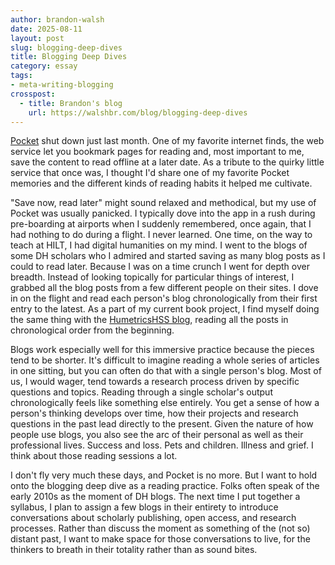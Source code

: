 ```yaml
---
author: brandon-walsh
date: 2025-08-11
layout: post
slug: blogging-deep-dives
title: Blogging Deep Dives
category: essay
tags:
- meta-writing-blogging
crosspost:
  - title: Brandon's blog
    url: https://walshbr.com/blog/blogging-deep-dives
---
```

[Pocket](https://getpocket.com/home) shut down just last month. One of my favorite internet finds, the web service let you bookmark pages for reading and, most important to me, save the content to read offline at a later date. As a tribute to the quirky little service that once was, I thought I'd share one of my favorite Pocket memories and the different kinds of reading habits it helped me cultivate. 

"Save now, read later" might sound relaxed and methodical, but my use of Pocket was usually panicked. I typically dove into the app in a rush during pre-boarding at airports when I suddenly remembered, once again, that I had nothing to do during a flight. I never learned. One time, on the way to teach at HILT, I had digital humanities on my mind. I went to the blogs of some DH scholars who I admired and started saving as many blog posts as I could to read later. Because I was on a time crunch I went for depth over breadth. Instead of looking topically for particular things of interest, I grabbed all the blog posts from a few different people on their sites. I dove in on the flight and read each person's blog chronologically from their first entry to the latest. As a part of my current book project, I find myself doing the same thing with the [HumetricsHSS blog](https://humetricshss.org/blog/), reading all the posts in chronological order from the beginning.

Blogs work especially well for this immersive practice because the pieces tend to be shorter. It's difficult to imagine reading a whole series of articles in one sitting, but you can often do that with a single person's blog. Most of us, I would wager, tend towards a research process driven by specific questions and topics. Reading through a single scholar's output chronologically feels like something else entirely. You get a sense of how a person's thinking develops over time, how their projects and research questions in the past lead directly to the present. Given the nature of how people use blogs, you also see the arc of their personal as well as their professional lives. Success and loss. Pets and children. Illness and grief. I think about those reading sessions a lot. 

I don't fly very much these days, and Pocket is no more. But I want to hold onto the blogging deep dive as a reading practice. Folks often speak of the early 2010s as the moment of DH blogs. The next time I put together a syllabus, I plan to assign a few blogs in their entirety to introduce conversations about scholarly publishing, open access, and research processes. Rather than discuss the moment as something of the (not so) distant past, I want to make space for those conversations to live, for the thinkers to breath in their totality rather than as sound bites.


